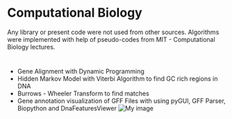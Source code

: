 # Computational Biology
Any library or present code were not used from other sources. Algorithms were implemented with help of pseudo-codes from MIT - Computational Biology lectures.  
#
- Gene Alignment with Dynamic Programming
- Hidden Markov Model with Viterbi Algorithm to find GC rich regions in DNA
- Burrows - Wheeler Transform to find matches 
- Gene annotation visualization of GFF Files with using pyGUI, GFF Parser, Biopython and DnaFeaturesViewer
![My image](username.github.com/repository/Bioinformatic/GeneAnnotation/sequence085.png)

